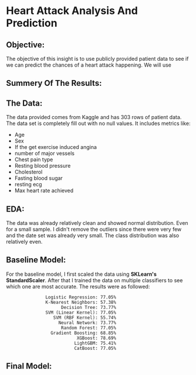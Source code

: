 # **Heart Attack Analysis And Prediction**

## Objective:
The objective of this insight is to use publicly provided patient data to see if we can predict the chances of a heart attack happening. We will use

## Summery Of The Results:

## The Data:
The data provided comes from Kaggle and has 303 rows of patient data. The data set is completely fill out with no null values. It includes metrics like:
- Age
- Sex
- If the get exercise induced angina
- number of major vessels
- Chest pain type
- Resting blood pressure
- Cholesterol
- Fasting blood sugar
- resting ecg
- Max heart rate achieved

## EDA:
The data was already relatively clean and showed normal distribution. Even for a small sample. I didn't remove the outliers since there were very few and the date set was already very small. The class distribution was also relatively even.

## Baseline Model:
For the baseline model, I first scaled the data using **SKLearn's StandardScaler**. After that I trained the data on multiple classifiers to see which one are most accurate. The results were as followed:

                   Logistic Regression: 77.05%
                   K-Nearest Neighbors: 57.38%
                         Decision Tree: 73.77%
                   SVM (Linear Kernel): 77.05%
                      SVM (RBF Kernel): 55.74%
                        Neural Network: 73.77%
                         Random Forest: 77.05%
                     Gradient Boosting: 68.85%
                               XGBoost: 78.69%
                              LightGBM: 75.41%
                              CatBoost: 77.05%

## Final Model:
